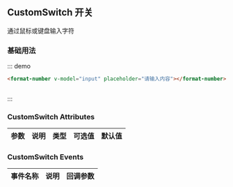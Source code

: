 <script>
  export default {
    data() {
      return {
        input: ''
      };
    }
  }
</script>
## CustomSwitch 开关

通过鼠标或键盘输入字符

### 基础用法

::: demo
```html
<format-number v-model="input" placeholder="请输入内容"></format-number>
 
```
:::


### CustomSwitch Attributes

| 参数          | 说明            | 类型            | 可选值                 | 默认值   |
|-------------  |---------------- |---------------- |---------------------- |-------- |
 

### CustomSwitch Events
| 事件名称 | 说明 | 回调参数 |
|---------|--------|---------|
 